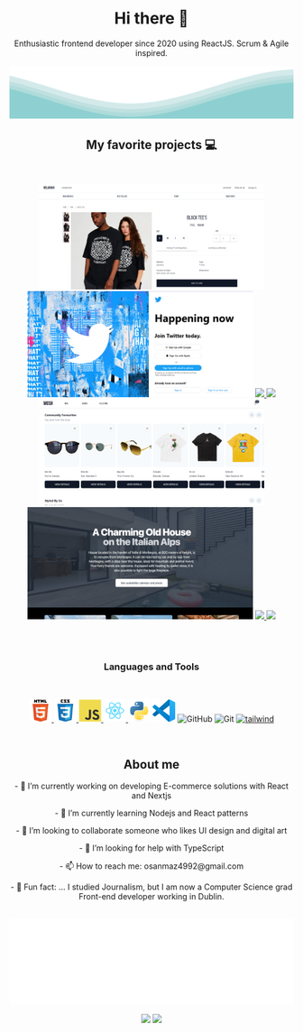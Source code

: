 


<h1 align="center">Hi there 👋</h1>
<p align="center">
Enthusiastic frontend developer since 2020 using ReactJS. Scrum & Agile inspired.


</p>




<img src="./wave.svg">



<h2 align="center">My favorite projects 💻</h2>
<br />

<p align="center">
  <img width="400" src="/relavouxprpducts.PNG" />
    <img width="400" src="/twitterclone.PNG" />
 <a href="https://github.com/msanmaz/relavoux">
  <img align="" src="https://github-readme-stats.vercel.app/api/pin/?username=msanmaz&repo=relavoux&theme=tokyonight" />
</a>
  <a href="https://github.com/msanmaz/prisma-exp">
  <img align="" src="https://github-readme-stats.vercel.app/api/pin/?username=msanmaz&repo=prisma-exp&theme=tokyonight" />
</a>
  <img width="400" src="/mosh-landing1.1.PNG" />
    <img width="400" src="/rental-apt.png" />

  <a href="https://github.com/msanmaz/mosh">
  <img align="" src="https://github-readme-stats.vercel.app/api/pin/?username=msanmaz&repo=mosh&theme=tokyonight" />
</a>
<a href="https://github.com/msanmaz/rental-apt">
  <img align="" src="https://github-readme-stats.vercel.app/api/pin/?username=msanmaz&repo=rental-apt&theme=tokyonight" />
</a>
</p>

<br />
<br />
<p>
<h3 align="center"> Languages and Tools</h3>
</p>
<br />
<p align="center">
<a href="https://www.w3.org/html/" target="_blank"> <img src="https://raw.githubusercontent.com/devicons/devicon/master/icons/html5/html5-original-wordmark.svg" alt="html5" width="40" height="40"/> </a>
<a href="https://www.w3schools.com/css/" target="_blank"> <img src="https://raw.githubusercontent.com/devicons/devicon/master/icons/css3/css3-original-wordmark.svg" alt="css3" width="40" height="40"/> </a>
<a href="https://developer.mozilla.org/en-US/docs/Web/JavaScript" target="_blank"> <img src="https://raw.githubusercontent.com/devicons/devicon/master/icons/javascript/javascript-original.svg" alt="javascript" width="40" height="40"/> </a>
<a href="https://reactjs.org/" target="_blank"> <img src="https://raw.githubusercontent.com/github/explore/80688e429a7d4ef2fca1e82350fe8e3517d3494d/topics/react/react.png" alt="react" width="40" height="40"/> </a>
<img alt="python" width="40px" src="https://raw.githubusercontent.com/devicons/devicon/1119b9f84c0290e0f0b38982099a2bd027a48bf1/icons/python/python-original.svg"/>
<img alt="Visual Studio Code" width="40px" src="https://raw.githubusercontent.com/github/explore/80688e429a7d4ef2fca1e82350fe8e3517d3494d/topics/visual-studio-code/visual-studio-code.png" />
<img alt="GitHub" width="40px" src="https://docs.google.com/uc?export=download&id=1fkb6h66GdyddiOlDGXZecngQQoFs9yV0" />
<img alt="Git" width="40px" src="https://raw.githubusercontent.com/jmnote/z-icons/master/svg/git.svg" />
<a href="https://tailwindcss.com/" target="_blank"> <img src="https://www.vectorlogo.zone/logos/tailwindcss/tailwindcss-icon.svg" alt="tailwind" width="40" height="40"/> </a>
   </p>
<br />








<h2 align="center"> About me</h2>

<p align="center">- 🔭 I’m currently working on developing E-commerce solutions with React and Nextjs</p>
<p align="center">- 🌱 I’m currently learning Nodejs and React patterns</p>
<p align="center">- 👯 I’m looking to collaborate someone who likes UI design and digital art</p>
<p align="center">- 🤔 I’m looking for help with TypeScript</p>
<p align="center">- 📫 How to reach me: osanmaz4992@gmail.com</p>
<p align="center">- 👻 Fun fact: ... I studied Journalism, but I am now a Computer Science grad Front-end developer working in Dublin.</p>


<br />






<img src='./tags.svg'/>


<p align="center">
<img src="https://github-readme-stats.vercel.app/api?username=msanmaz&theme=radical&show_icons=true" width="410"/>
<img src="https://github-readme-stats.vercel.app/api/top-langs/?username=msanmaz&layout=compact&theme=radical" width="400" />
</p>